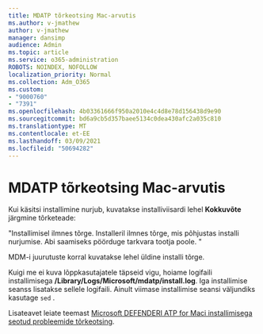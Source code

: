 ```yaml
---
title: MDATP tõrkeotsing Mac-arvutis
ms.author: v-jmathew
author: v-jmathew
manager: dansimp
audience: Admin
ms.topic: article
ms.service: o365-administration
ROBOTS: NOINDEX, NOFOLLOW
localization_priority: Normal
ms.collection: Adm_O365
ms.custom:
- "9000760"
- "7391"
ms.openlocfilehash: 4b03361666f950a2010e4c4d8e78d156438d9e90
ms.sourcegitcommit: bd6a9cb5d357baee5134c0dea430afc2a035c810
ms.translationtype: MT
ms.contentlocale: et-EE
ms.lasthandoff: 03/09/2021
ms.locfileid: "50694282"
---
```

# <a name="troubleshoot-mdatp-installation-problems-on-a-mac"></a>MDATP tõrkeotsing Mac-arvutis

Kui käsitsi installimine nurjub, kuvatakse installiviisardi lehel **Kokkuvõte** järgmine tõrketeade:

"Installimisel ilmnes tõrge. Installeril ilmnes tõrge, mis põhjustas installi nurjumise. Abi saamiseks pöörduge tarkvara tootja poole. "

MDM-i juurutuste korral kuvatakse lehel üldine installi tõrge.

Kuigi me ei kuva lõppkasutajatele täpseid vigu, hoiame logifaili installimisega **/Library/Logs/Microsoft/mdatp/install.log**. Iga installimise seanss lisatakse sellele logifaili. Ainult viimase installimise seansi väljundiks kasutage `sed` .

Lisateavet leiate teemast [Microsoft DEFENDERI ATP for Maci installimisega seotud probleemide tõrkeotsing](https://go.microsoft.com/fwlink/?linkid=2144615).

